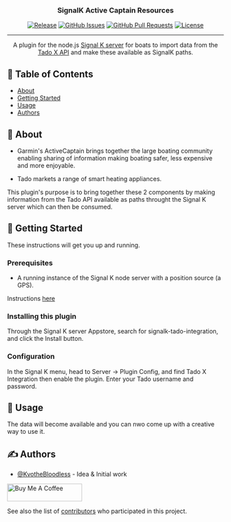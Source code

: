 <h3 align="center">SignalK Active Captain Resources</h3>

<div align="center">

[![Release](https://img.shields.io/github/v/release/KvotheBloodless/signalk-tado-integration)](https://github.com/KvotheBloodless/signalk-tado-integration/releases)
[![GitHub Issues](https://img.shields.io/github/issues/KvotheBloodless/signalk-tado-integration)](https://github.com/KvotheBloodless/signalk-tado-integration/issues)
[![GitHub Pull Requests](https://img.shields.io/github/issues-pr/KvotheBloodless/signalk-tado-integration)](https://github.com/KvotheBloodless/signalk-tado-integration/pulls)
[![License](https://img.shields.io/github/license/KvotheBloodless/signalk-tado-integration)](https://github.com/KvotheBloodless/signalk-tado-integration?tab=MIT-1-ov-file#readme)

</div>

---

<p align="center">A plugin for the node.js <a href="https://github.com/SignalK/signalk-server">Signal K server</a> for boats to import data from the <a href = "https://www.tado.com/">Tado X API</a> and make these available as SignalK paths.
    <br> 
</p>

## 📝 Table of Contents

- [About](#about)
- [Getting Started](#getting_started)
- [Usage](#usage)
- [Authors](#authors)

## 🧐 About <a name = "about"></a>

 * Garmin's ActiveCaptain brings together the large boating community enabling sharing of information making boating safer, less expensive and more enjoyable.

 * Tado markets a range of smart heating appliances.

This plugin's purpose is to bring together these 2 components by making information from the Tado API available as paths throught the Signal K server which can then be consumed.

## 🏁 Getting Started <a name = "getting_started"></a>

These instructions will get you up and running.

### Prerequisites

 * A running instance of the Signal K node server with a position source (a GPS).

Instructions [here](https://github.com/SignalK/signalk-server/blob/master/README.md)

### Installing this plugin

Through the Signal K server Appstore, search for signalk-tado-integration, and click the Install button.

### Configuration

In the Signal K menu, head to Server -> Plugin Config, and find Tado X Integration then enable the plugin. Enter your Tado username and password.

## 🎈 Usage <a name="usage"></a>

The data will become available and you can nwo come up with a creative way to use it.

## ✍️ Authors <a name = "authors"></a>

- [@KvotheBloodless](https://github.com/KvotheBloodless) - Idea & Initial work

<a href="https://www.buymeacoffee.com/KvotheBloodless" target="_blank"><img src="https://cdn.buymeacoffee.com/buttons/default-orange.png" alt="Buy Me A Coffee" height="41" width="174"></a>


See also the list of [contributors](https://github.com/KvotheBloodless/signalk-tado-integration/graphs/contributors) who participated in this project.
